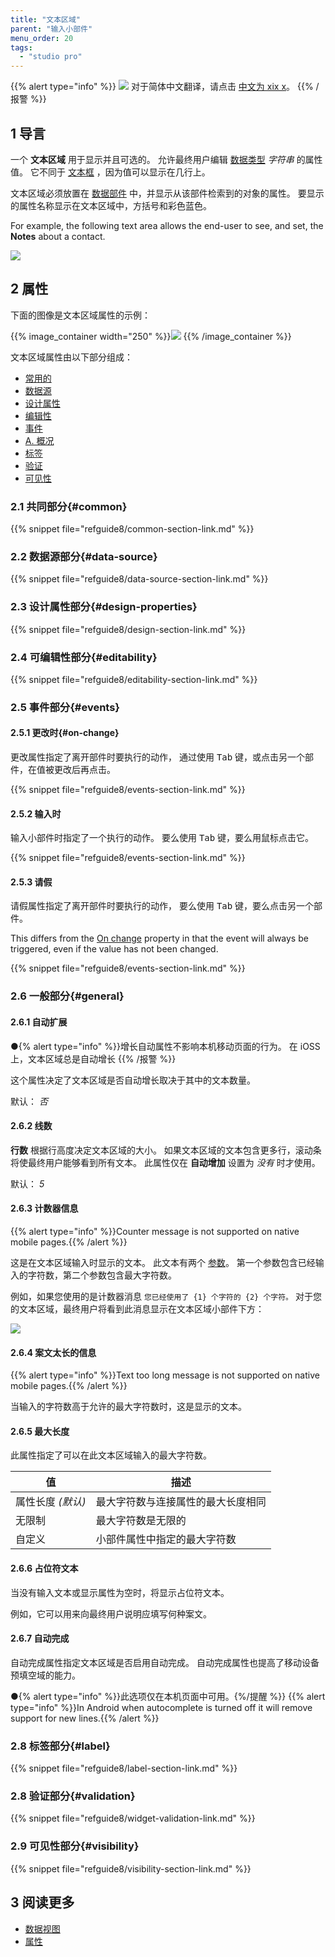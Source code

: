```yaml
---
title: "文本区域"
parent: "输入小部件"
menu_order: 20
tags:
  - "studio pro"
---
```


{{% alert type="info" %}}
<img src="attachments/chinese-translation/china.png" style="display: inline-block; margin: 0" /> 对于简体中文翻译，请点击 [中文为 xix x](https://cdn.mendix.tencent-cloud.com/documentation/refguide8/text-area.pdf)。
{{% /报警 %}}

## 1 导言

一个 **文本区域** 用于显示并且可选的。 允许最终用户编辑 [数据类型](data-types) *字符串* 的属性值。 它不同于 [文本框](text-box) ，因为值可以显示在几行上。

文本区域必须放置在 [数据部件](data-widgets) 中，并显示从该部件检索到的对象的属性。 要显示的属性名称显示在文本区域中，方括号和彩色蓝色。

For example, the following text area allows the end-user to see, and set, the **Notes** about a contact.

![](attachments/text-area/text-area.png)

## 2 属性

下面的图像是文本区域属性的示例：

{{% image_container width="250" %}}![](attachments/text-area/text-area-properties.png)
{{% /image_container %}}

文本区域属性由以下部分组成：

* [常用的](#common)
* [数据源](#data-source)
* [设计属性](#design-properties)
* [编辑性](#editability)
* [事件](#events)
* [A. 概况](#general)
* [标签](#label)
* [验证](#validation)
* [可见性](#visibility)

### 2.1 共同部分{#common}

{{% snippet file="refguide8/common-section-link.md" %}}

### 2.2 数据源部分{#data-source}

{{% snippet file="refguide8/data-source-section-link.md" %}}

### 2.3 设计属性部分{#design-properties}

{{% snippet file="refguide8/design-section-link.md" %}}

### 2.4 可编辑性部分{#editability}

{{% snippet file="refguide8/editability-section-link.md" %}}

### 2.5 事件部分{#events}

#### 2.5.1 更改时{#on-change}

更改属性指定了离开部件时要执行的动作， 通过使用 <kbd>Tab</kbd> 键，或点击另一个部件，在值被更改后再点击。

{{% snippet file="refguide8/events-section-link.md" %}}

#### 2.5.2 输入时

输入小部件时指定了一个执行的动作。 要么使用 <kbd>Tab</kbd> 键，要么用鼠标点击它。

{{% snippet file="refguide8/events-section-link.md" %}}

#### 2.5.3 请假

请假属性指定了离开部件时要执行的动作， 要么使用 <kbd>Tab</kbd> 键，要么点击另一个部件。

This differs from the [On change](#on-change) property in that the event will always be triggered, even if the value has not been changed.

{{% snippet file="refguide8/events-section-link.md" %}}

### 2.6 一般部分{#general}

#### 2.6.1 自动扩展

●{% alert type="info" %}}增长自动属性不影响本机移动页面的行为。 在 iOSS 上，文本区域总是自动增长
{{% /报警 %}}

这个属性决定了文本区域是否自动增长取决于其中的文本数量。

默认： *否*

#### 2.6.2 线数

**行数** 根据行高度决定文本区域的大小。 如果文本区域的文本包含更多行，滚动条将使最终用户能够看到所有文本。 此属性仅在 **自动增加** 设置为 *没有* 时才使用。

默认： *5*

#### 2.6.3 计数器信息

{{% alert type="info" %}}Counter message is not supported on native mobile pages.{{% /alert %}}

这是在文本区域输入时显示的文本。 此文本有两个 [参数](text#parameters)。 第一个参数包含已经输入的字符数，第二个参数包含最大字符数。

例如，如果您使用的是计数器消息 `您已经使用了 {1} 个字符的 {2} 个字符。` 对于您的文本区域，最终用户将看到此消息显示在文本区域小部件下方：

![](attachments/text-area/counter-message.png)

#### 2.6.4 案文太长的信息

{{% alert type="info" %}}Text too long message is not supported on native mobile pages.{{% /alert %}}

当输入的字符数高于允许的最大字符数时，这是显示的文本。

#### 2.6.5 最大长度

此属性指定了可以在此文本区域输入的最大字符数。

| 值           | 描述                |
| ----------- | ----------------- |
| 属性长度 *(默认)* | 最大字符数与连接属性的最大长度相同 |
| 无限制         | 最大字符数是无限的         |
| 自定义         | 小部件属性中指定的最大字符数    |

#### 2.6.6 占位符文本

当没有输入文本或显示属性为空时，将显示占位符文本。

例如，它可以用来向最终用户说明应填写何种案文。

#### 2.6.7 自动完成

自动完成属性指定文本区域是否启用自动完成。 自动完成属性也提高了移动设备预填空域的能力。

●{% alert type="info" %}}此选项仅在本机页面中可用。{%/提醒 %}}
{{% alert type="info" %}}In Android when autocomplete is turned off it will remove support for new lines.{{% /alert %}}

### 2.8 标签部分{#label}

{{% snippet file="refguide8/label-section-link.md" %}}

### 2.8 验证部分{#validation}

{{% snippet file="refguide8/widget-validation-link.md" %}}

### 2.9 可见性部分{#visibility}

{{% snippet file="refguide8/visibility-section-link.md" %}}

## 3 阅读更多

*   [数据视图](data-view)
*   [属性](attributes)
